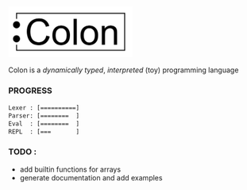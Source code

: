 <img src="misc/colon_logo.svg" alt="drawing" width="250"/>

Colon is a _dynamically typed_, _interpreted_ (toy) programming language

### PROGRESS

```
Lexer : [==========]
Parser: [========  ]
Eval  : [========  ]
REPL  : [===       ]
```

### TODO :

- add builtin functions for arrays
- generate documentation and add examples
